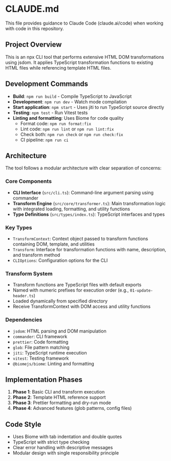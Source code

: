 # CLAUDE.md

This file provides guidance to Claude Code (claude.ai/code) when working with code in this repository.

## Project Overview

This is an npx CLI tool that performs extensive HTML DOM transformations using jsdom. It applies TypeScript transformation functions to existing HTML files while referencing template HTML files.

## Development Commands

- **Build**: `npm run build` - Compile TypeScript to JavaScript
- **Development**: `npm run dev` - Watch mode compilation
- **Start application**: `npm start` - Uses jiti to run TypeScript source directly
- **Testing**: `npm test` - Run Vitest tests
- **Linting and formatting**: Uses Biome for code quality
  - Format code: `npm run format:fix`
  - Lint code: `npm run lint` or `npm run lint:fix`
  - Check both: `npm run check` or `npm run check:fix`
  - CI pipeline: `npm run ci`

## Architecture

The tool follows a modular architecture with clear separation of concerns:

### Core Components
- **CLI Interface** (`src/cli.ts`): Command-line argument parsing using commander
- **Transform Engine** (`src/core/transformer.ts`): Main transformation logic with integrated loading, formatting, and utility functions
- **Type Definitions** (`src/types/index.ts`): TypeScript interfaces and types

### Key Types
- `TransformContext`: Context object passed to transform functions containing DOM, template, and utilities
- `Transform`: Interface for transformation functions with name, description, and transform method
- `CLIOptions`: Configuration options for the CLI

### Transform System
- Transform functions are TypeScript files with default exports
- Named with numeric prefixes for execution order (e.g., `01-update-header.ts`)
- Loaded dynamically from specified directory
- Receive TransformContext with DOM access and utility functions

### Dependencies
- `jsdom`: HTML parsing and DOM manipulation
- `commander`: CLI framework
- `prettier`: Code formatting
- `glob`: File pattern matching
- `jiti`: TypeScript runtime execution
- `vitest`: Testing framework
- `@biomejs/biome`: Linting and formatting

## Implementation Phases

1. **Phase 1**: Basic CLI and transform execution
2. **Phase 2**: Template HTML reference support
3. **Phase 3**: Prettier formatting and dry-run mode
4. **Phase 4**: Advanced features (glob patterns, config files)

## Code Style

- Uses Biome with tab indentation and double quotes
- TypeScript with strict type checking
- Clear error handling with descriptive messages
- Modular design with single responsibility principle